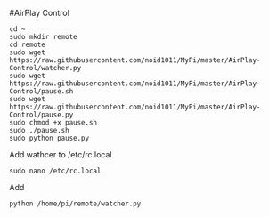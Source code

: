 #AirPlay Control

```
cd ~
sudo mkdir remote
cd remote
sudo wget https://raw.githubusercontent.com/noid1011/MyPi/master/AirPlay-Control/watcher.py
sudo wget https://raw.githubusercontent.com/noid1011/MyPi/master/AirPlay-Control/pause.sh
sudo wget https://raw.githubusercontent.com/noid1011/MyPi/master/AirPlay-Control/pause.py
sudo chmod +x pause.sh
sudo ./pause.sh
sudo python pause.py
```

Add wathcer to /etc/rc.local

```
sudo nano /etc/rc.local
```
Add
```
python /home/pi/remote/watcher.py
```
